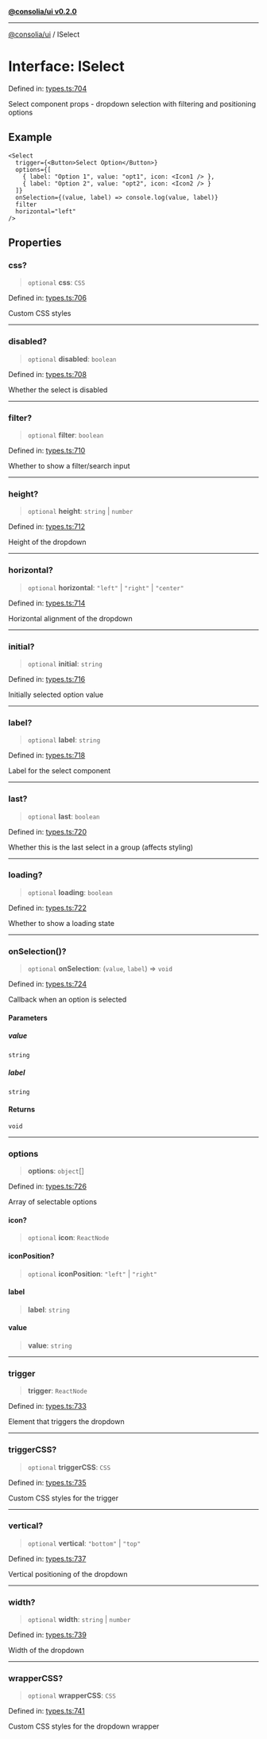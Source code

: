 [**@consolia/ui v0.2.0**](../README.md)

***

[@consolia/ui](../README.md) / ISelect

# Interface: ISelect

Defined in: [types.ts:704](https://github.com/consolia-io/ui/blob/main/src/types.ts#L704)

Select component props - dropdown selection with filtering and positioning options

## Example

```tsx
<Select
  trigger={<Button>Select Option</Button>}
  options={[
    { label: "Option 1", value: "opt1", icon: <Icon1 /> },
    { label: "Option 2", value: "opt2", icon: <Icon2 /> }
  ]}
  onSelection={(value, label) => console.log(value, label)}
  filter
  horizontal="left"
/>
```

## Properties

### css?

> `optional` **css**: `CSS`

Defined in: [types.ts:706](https://github.com/consolia-io/ui/blob/main/src/types.ts#L706)

Custom CSS styles

***

### disabled?

> `optional` **disabled**: `boolean`

Defined in: [types.ts:708](https://github.com/consolia-io/ui/blob/main/src/types.ts#L708)

Whether the select is disabled

***

### filter?

> `optional` **filter**: `boolean`

Defined in: [types.ts:710](https://github.com/consolia-io/ui/blob/main/src/types.ts#L710)

Whether to show a filter/search input

***

### height?

> `optional` **height**: `string` \| `number`

Defined in: [types.ts:712](https://github.com/consolia-io/ui/blob/main/src/types.ts#L712)

Height of the dropdown

***

### horizontal?

> `optional` **horizontal**: `"left"` \| `"right"` \| `"center"`

Defined in: [types.ts:714](https://github.com/consolia-io/ui/blob/main/src/types.ts#L714)

Horizontal alignment of the dropdown

***

### initial?

> `optional` **initial**: `string`

Defined in: [types.ts:716](https://github.com/consolia-io/ui/blob/main/src/types.ts#L716)

Initially selected option value

***

### label?

> `optional` **label**: `string`

Defined in: [types.ts:718](https://github.com/consolia-io/ui/blob/main/src/types.ts#L718)

Label for the select component

***

### last?

> `optional` **last**: `boolean`

Defined in: [types.ts:720](https://github.com/consolia-io/ui/blob/main/src/types.ts#L720)

Whether this is the last select in a group (affects styling)

***

### loading?

> `optional` **loading**: `boolean`

Defined in: [types.ts:722](https://github.com/consolia-io/ui/blob/main/src/types.ts#L722)

Whether to show a loading state

***

### onSelection()?

> `optional` **onSelection**: (`value`, `label`) => `void`

Defined in: [types.ts:724](https://github.com/consolia-io/ui/blob/main/src/types.ts#L724)

Callback when an option is selected

#### Parameters

##### value

`string`

##### label

`string`

#### Returns

`void`

***

### options

> **options**: `object`[]

Defined in: [types.ts:726](https://github.com/consolia-io/ui/blob/main/src/types.ts#L726)

Array of selectable options

#### icon?

> `optional` **icon**: `ReactNode`

#### iconPosition?

> `optional` **iconPosition**: `"left"` \| `"right"`

#### label

> **label**: `string`

#### value

> **value**: `string`

***

### trigger

> **trigger**: `ReactNode`

Defined in: [types.ts:733](https://github.com/consolia-io/ui/blob/main/src/types.ts#L733)

Element that triggers the dropdown

***

### triggerCSS?

> `optional` **triggerCSS**: `CSS`

Defined in: [types.ts:735](https://github.com/consolia-io/ui/blob/main/src/types.ts#L735)

Custom CSS styles for the trigger

***

### vertical?

> `optional` **vertical**: `"bottom"` \| `"top"`

Defined in: [types.ts:737](https://github.com/consolia-io/ui/blob/main/src/types.ts#L737)

Vertical positioning of the dropdown

***

### width?

> `optional` **width**: `string` \| `number`

Defined in: [types.ts:739](https://github.com/consolia-io/ui/blob/main/src/types.ts#L739)

Width of the dropdown

***

### wrapperCSS?

> `optional` **wrapperCSS**: `CSS`

Defined in: [types.ts:741](https://github.com/consolia-io/ui/blob/main/src/types.ts#L741)

Custom CSS styles for the dropdown wrapper
